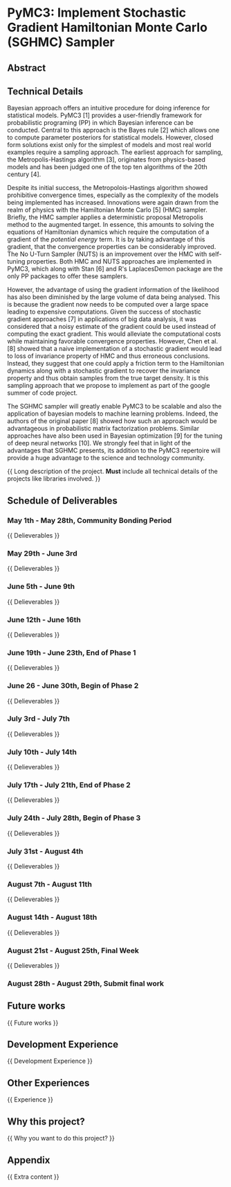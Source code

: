 # PyMC3: Implement Stochastic Gradient Hamiltonian Monte Carlo (SGHMC) Sampler 

## Abstract


## Technical Details

Bayesian approach offers an intuitive procedure for doing inference for statistical models. PyMC3 [1] provides a user-friendly framework for probabilistic programing (PP) in which Bayesian inference can be conducted. Central to this approach is the Bayes rule [2] which allows one to compute parameter posteriors for statistical models. However, closed form solutions exist only for the simplest of models and most real world examples require a sampling approach. The earliest approach for sampling, the Metropolis-Hastings algorithm [3], originates from physics-based models and has been judged one of the top ten algorithms of the 20th century [4]. 

Despite its initial success, the Metropolois-Hastings algorithm showed prohibitive convergence times, especially as the complexity of the models being implemented has increased. Innovations were again drawn from the realm of physics with the Hamiltonian Monte Carlo [5] (HMC) sampler. Briefly, the HMC sampler applies a deterministic proposal Metropolis method to the augmented target. In essence, this amounts to solving the equations of Hamiltonian dynamics which require the computation of a gradient of the _potential energy_ term. It is by taking advantage of this gradient, that the convergence properties can be considerably improved. The No U-Turn Sampler (NUTS) is an improvement over the HMC with self-tuning properties. Both HMC and NUTS approaches are implemented in PyMC3, which along with Stan [6] and R's LaplacesDemon package are the only PP packages to offer these samplers. 

However, the advantage of using the gradient information of the likelihood has also been diminished by the large volume of data being analysed. This is because the gradient now needs to be computed over a large space leading to expensive computations. Given the success of stochastic gradient approaches [7] in applications of big data analysis, it was considered that a noisy estimate of the gradient could be used instead of computing the exact gradient. This would alleviate the computational costs while maintaining favorable convergence properties. However, Chen et al. [8] showed that a naive implementation of a stochastic gradient would lead to loss of invariance property of HMC and thus erroneous conclusions. Instead, they suggest that one could apply a friction term to the Hamiltonian dynamics along with a stochastic gradient to recover the invariance property and thus obtain samples from the true target density. It is this sampling approach that we propose to implement as part of the google summer of code project. 

The SGHMC sampler will greatly enable PyMC3 to be scalable and also the application of bayesian models to machine learning problems. Indeed, the authors of the original paper [8] showed how such an approach would be advantageous in probabilistic matrix factorization problems. Similar approaches have also been used in Bayesian optimization [9] for the tuning of deep neural networks [10]. We strongly feel that in light of the advantages that SGHMC presents, its addition to the PyMC3 repertoire will provide a huge advantage to the science and technology community. 

{{
Long description of the project.
**Must** include all technical details of the projects like libraries involved.
}}

## Schedule of Deliverables

### May 1th - May 28th, **Community Bonding Period**

{{ Delieverables }}

### May 29th - June 3rd

{{ Delieverables }}

### June 5th - June 9th

{{ Delieverables }}

### June 12th - June 16th

{{ Delieverables }}

### June 19th - June 23th, **End of Phase 1**

{{ Delieverables }}

### June 26 - June 30th, **Begin of Phase 2**

{{ Delieverables }}

### July 3rd - July 7th

{{ Delieverables }}

### July 10th - July 14th

{{ Delieverables }}

### July 17th - July 21th, **End of Phase 2**

{{ Delieverables }}

### July 24th - July 28th, **Begin of Phase 3**

{{ Delieverables }}

### July 31st - August 4th

{{ Delieverables }}

### August 7th - August 11th

{{ Delieverables }}

### August 14th - August 18th

{{ Delieverables }}

### August 21st - August 25th, **Final Week**

{{ Delieverables }}

### August 28th - August 29th, **Submit final work**

## Future works

{{ Future works }}

## Development Experience

{{ Development Experience }}

## Other Experiences

{{ Experience }}

## Why this project?

{{ Why you want to do this project? }}

## Appendix

{{ Extra content }}
